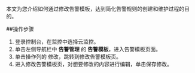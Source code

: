 本文为您介绍如何通过修改告警模板，达到简化告警规则的创建和维护过程的目的。

##操作步骤
1. 登录控制台，在监控中选择云监控。
2. 单击左侧导航栏中 **告警管理** 的 **告警模板**，进入告警模板页面。
3. 单击操作列的 修改，跳转到修改告警模板页。
4. 进入修改告警模板页，对想要修改的内容进行编辑，单击保存修改。